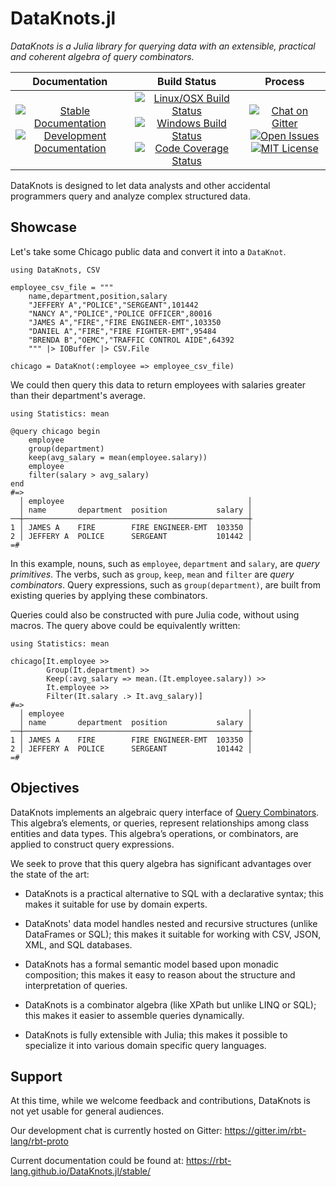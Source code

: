 # DataKnots.jl

*DataKnots is a Julia library for querying data with
an extensible, practical and coherent algebra of query
combinators.*

**Documentation** | **Build Status** | **Process**
:---: | :---: | :---:
[![Stable Documentation][doc-rel-img]][doc-rel-url] [![Development Documentation][doc-dev-img]][doc-dev-url] | [![Linux/OSX Build Status][travis-img]][travis-url] [![Windows Build Status][appveyor-img]][appveyor-url] [![Code Coverage Status][codecov-img]][codecov-url] | [![Chat on Gitter][gitter-img]][gitter-url] [![Open Issues][issues-img]][issues-url] [![MIT License][license-img]][license-url]

DataKnots is designed to let data analysts and other
accidental programmers query and analyze complex
structured data.

## Showcase

Let's take some Chicago public data and convert it
into a `DataKnot`.

    using DataKnots, CSV

    employee_csv_file = """
        name,department,position,salary
        "JEFFERY A","POLICE","SERGEANT",101442
        "NANCY A","POLICE","POLICE OFFICER",80016
        "JAMES A","FIRE","FIRE ENGINEER-EMT",103350
        "DANIEL A","FIRE","FIRE FIGHTER-EMT",95484
        "BRENDA B","OEMC","TRAFFIC CONTROL AIDE",64392
        """ |> IOBuffer |> CSV.File

    chicago = DataKnot(:employee => employee_csv_file)

We could then query this data to return employees with
salaries greater than their department's average.

    using Statistics: mean

    @query chicago begin
        employee
        group(department)
        keep(avg_salary = mean(employee.salary))
        employee
        filter(salary > avg_salary)
    end
    #=>
      │ employee                                         │
      │ name       department  position           salary │
    ──┼──────────────────────────────────────────────────┼
    1 │ JAMES A    FIRE        FIRE ENGINEER-EMT  103350 │
    2 │ JEFFERY A  POLICE      SERGEANT           101442 │
    =#

In this example, nouns, such as `employee`, `department` and
`salary`, are *query primitives*. The verbs, such as `group`,
`keep`, `mean` and `filter` are *query combinators*. Query
expressions, such as `group(department)`, are built from
existing queries by applying these combinators.

Queries could also be constructed with pure Julia code,
without using macros. The query above could be
equivalently written:

    using Statistics: mean

    chicago[It.employee >>
            Group(It.department) >>
            Keep(:avg_salary => mean.(It.employee.salary)) >>
            It.employee >>
            Filter(It.salary .> It.avg_salary)]
    #=>
      │ employee                                         │
      │ name       department  position           salary │
    ──┼──────────────────────────────────────────────────┼
    1 │ JAMES A    FIRE        FIRE ENGINEER-EMT  103350 │
    2 │ JEFFERY A  POLICE      SERGEANT           101442 │
    =#

## Objectives

DataKnots implements an algebraic query interface of
[Query Combinators]. This algebra’s elements, or queries,
represent relationships among class entities and data
types. This algebra’s operations, or combinators, are
applied to construct query expressions.

We seek to prove that this query algebra has
significant advantages over the state of the art:

* DataKnots is a practical alternative to SQL with
  a declarative syntax; this makes it suitable for
  use by domain experts.

* DataKnots' data model handles nested and recursive
  structures (unlike DataFrames or SQL); this makes
  it suitable for working with CSV, JSON, XML, and
  SQL databases.

* DataKnots has a formal semantic model based upon
  monadic composition; this makes it easy to reason
  about the structure and interpretation of queries.

* DataKnots is a combinator algebra (like XPath but
  unlike LINQ or SQL); this makes it easier to assemble
  queries dynamically.

* DataKnots is fully extensible with Julia; this makes
  it possible to specialize it into various domain
  specific query languages.

## Support

At this time, while we welcome feedback and contributions,
DataKnots is not yet usable for general audiences.

Our development chat is currently hosted on Gitter:
https://gitter.im/rbt-lang/rbt-proto

Current documentation could be found at:
https://rbt-lang.github.io/DataKnots.jl/stable/

[travis-img]: https://travis-ci.org/rbt-lang/DataKnots.jl.svg?branch=master
[travis-url]: https://travis-ci.org/rbt-lang/DataKnots.jl
[appveyor-img]: https://ci.appveyor.com/api/projects/status/github/rbt-lang/DataKnots.jl?branch=master&svg=true
[appveyor-url]: https://ci.appveyor.com/project/rbt-lang/dataknots-jl/branch/master
[codecov-img]: https://codecov.io/gh/rbt-lang/DataKnots.jl/branch/master/graph/badge.svg
[codecov-url]: https://codecov.io/gh/rbt-lang/DataKnots.jl
[issues-img]: https://img.shields.io/github/issues/rbt-lang/DataKnots.jl.svg
[issues-url]: https://github.com/rbt-lang/DataKnots.jl/issues
[doc-dev-img]: https://img.shields.io/badge/docs-dev-blue.svg
[doc-rel-img]: https://img.shields.io/badge/docs-stable-green.svg
[doc-dev-url]: https://rbt-lang.github.io/DataKnots.jl/dev/
[doc-rel-url]: https://rbt-lang.github.io/DataKnots.jl/stable/
[license-img]: https://img.shields.io/badge/license-MIT-brightgreen.svg
[license-url]: https://raw.githubusercontent.com/rbt-lang/DataKnots.jl/master/LICENSE.md
[gitter-img]: https://img.shields.io/gitter/room/rbt-lang/rbt-proto.svg?color=%23753a88
[gitter-url]: https://gitter.im/rbt-lang/rbt-proto/
[Query Combinators]: https://arxiv.org/abs/1702.08409
